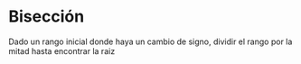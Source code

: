 # Bisección

Dado un rango inicial donde haya un cambio de signo, dividir el rango por la mitad hasta encontrar la raiz


<!--stackedit_data:
eyJoaXN0b3J5IjpbMTk3OTI3NV19
-->